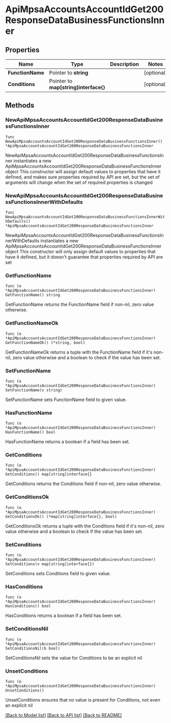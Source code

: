 # ApiMpsaAccountsAccountIdGet200ResponseDataBusinessFunctionsInner

## Properties

Name | Type | Description | Notes
------------ | ------------- | ------------- | -------------
**FunctionName** | Pointer to **string** |  | [optional] 
**Conditions** | Pointer to **map[string]interface{}** |  | [optional] 

## Methods

### NewApiMpsaAccountsAccountIdGet200ResponseDataBusinessFunctionsInner

`func NewApiMpsaAccountsAccountIdGet200ResponseDataBusinessFunctionsInner() *ApiMpsaAccountsAccountIdGet200ResponseDataBusinessFunctionsInner`

NewApiMpsaAccountsAccountIdGet200ResponseDataBusinessFunctionsInner instantiates a new ApiMpsaAccountsAccountIdGet200ResponseDataBusinessFunctionsInner object
This constructor will assign default values to properties that have it defined,
and makes sure properties required by API are set, but the set of arguments
will change when the set of required properties is changed

### NewApiMpsaAccountsAccountIdGet200ResponseDataBusinessFunctionsInnerWithDefaults

`func NewApiMpsaAccountsAccountIdGet200ResponseDataBusinessFunctionsInnerWithDefaults() *ApiMpsaAccountsAccountIdGet200ResponseDataBusinessFunctionsInner`

NewApiMpsaAccountsAccountIdGet200ResponseDataBusinessFunctionsInnerWithDefaults instantiates a new ApiMpsaAccountsAccountIdGet200ResponseDataBusinessFunctionsInner object
This constructor will only assign default values to properties that have it defined,
but it doesn't guarantee that properties required by API are set

### GetFunctionName

`func (o *ApiMpsaAccountsAccountIdGet200ResponseDataBusinessFunctionsInner) GetFunctionName() string`

GetFunctionName returns the FunctionName field if non-nil, zero value otherwise.

### GetFunctionNameOk

`func (o *ApiMpsaAccountsAccountIdGet200ResponseDataBusinessFunctionsInner) GetFunctionNameOk() (*string, bool)`

GetFunctionNameOk returns a tuple with the FunctionName field if it's non-nil, zero value otherwise
and a boolean to check if the value has been set.

### SetFunctionName

`func (o *ApiMpsaAccountsAccountIdGet200ResponseDataBusinessFunctionsInner) SetFunctionName(v string)`

SetFunctionName sets FunctionName field to given value.

### HasFunctionName

`func (o *ApiMpsaAccountsAccountIdGet200ResponseDataBusinessFunctionsInner) HasFunctionName() bool`

HasFunctionName returns a boolean if a field has been set.

### GetConditions

`func (o *ApiMpsaAccountsAccountIdGet200ResponseDataBusinessFunctionsInner) GetConditions() map[string]interface{}`

GetConditions returns the Conditions field if non-nil, zero value otherwise.

### GetConditionsOk

`func (o *ApiMpsaAccountsAccountIdGet200ResponseDataBusinessFunctionsInner) GetConditionsOk() (*map[string]interface{}, bool)`

GetConditionsOk returns a tuple with the Conditions field if it's non-nil, zero value otherwise
and a boolean to check if the value has been set.

### SetConditions

`func (o *ApiMpsaAccountsAccountIdGet200ResponseDataBusinessFunctionsInner) SetConditions(v map[string]interface{})`

SetConditions sets Conditions field to given value.

### HasConditions

`func (o *ApiMpsaAccountsAccountIdGet200ResponseDataBusinessFunctionsInner) HasConditions() bool`

HasConditions returns a boolean if a field has been set.

### SetConditionsNil

`func (o *ApiMpsaAccountsAccountIdGet200ResponseDataBusinessFunctionsInner) SetConditionsNil(b bool)`

 SetConditionsNil sets the value for Conditions to be an explicit nil

### UnsetConditions
`func (o *ApiMpsaAccountsAccountIdGet200ResponseDataBusinessFunctionsInner) UnsetConditions()`

UnsetConditions ensures that no value is present for Conditions, not even an explicit nil

[[Back to Model list]](../README.md#documentation-for-models) [[Back to API list]](../README.md#documentation-for-api-endpoints) [[Back to README]](../README.md)


